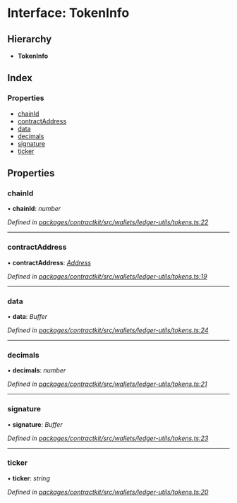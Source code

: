 # Interface: TokenInfo

## Hierarchy

* **TokenInfo**

## Index

### Properties

* [chainId](_contractkit_src_wallets_ledger_utils_tokens_.tokeninfo.md#chainid)
* [contractAddress](_contractkit_src_wallets_ledger_utils_tokens_.tokeninfo.md#contractaddress)
* [data](_contractkit_src_wallets_ledger_utils_tokens_.tokeninfo.md#data)
* [decimals](_contractkit_src_wallets_ledger_utils_tokens_.tokeninfo.md#decimals)
* [signature](_contractkit_src_wallets_ledger_utils_tokens_.tokeninfo.md#signature)
* [ticker](_contractkit_src_wallets_ledger_utils_tokens_.tokeninfo.md#ticker)

## Properties

###  chainId

• **chainId**: *number*

*Defined in [packages/contractkit/src/wallets/ledger-utils/tokens.ts:22](https://github.com/celo-org/celo-monorepo/blob/master/packages/contractkit/src/wallets/ledger-utils/tokens.ts#L22)*

___

###  contractAddress

• **contractAddress**: *[Address](../modules/_contractkit_src_base_.md#address)*

*Defined in [packages/contractkit/src/wallets/ledger-utils/tokens.ts:19](https://github.com/celo-org/celo-monorepo/blob/master/packages/contractkit/src/wallets/ledger-utils/tokens.ts#L19)*

___

###  data

• **data**: *Buffer*

*Defined in [packages/contractkit/src/wallets/ledger-utils/tokens.ts:24](https://github.com/celo-org/celo-monorepo/blob/master/packages/contractkit/src/wallets/ledger-utils/tokens.ts#L24)*

___

###  decimals

• **decimals**: *number*

*Defined in [packages/contractkit/src/wallets/ledger-utils/tokens.ts:21](https://github.com/celo-org/celo-monorepo/blob/master/packages/contractkit/src/wallets/ledger-utils/tokens.ts#L21)*

___

###  signature

• **signature**: *Buffer*

*Defined in [packages/contractkit/src/wallets/ledger-utils/tokens.ts:23](https://github.com/celo-org/celo-monorepo/blob/master/packages/contractkit/src/wallets/ledger-utils/tokens.ts#L23)*

___

###  ticker

• **ticker**: *string*

*Defined in [packages/contractkit/src/wallets/ledger-utils/tokens.ts:20](https://github.com/celo-org/celo-monorepo/blob/master/packages/contractkit/src/wallets/ledger-utils/tokens.ts#L20)*
